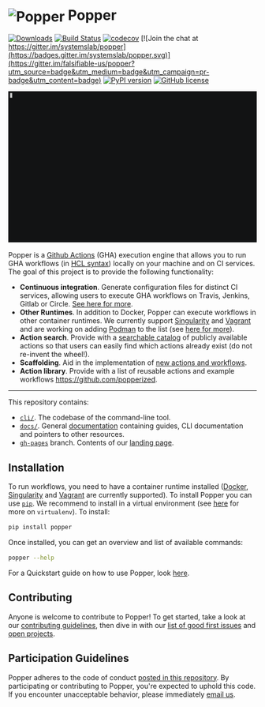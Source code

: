 # <img src="https://raw.githubusercontent.com/systemslab/popper/57f7a89bed6ff3e4d62ea2a5683ae28e3251931e/docs/figures/popper_logo_just_jug.png" width="64" valign="middle" alt="Popper"/> Popper

[![Downloads](https://pepy.tech/badge/popper/month)](https://pepy.tech/project/popper)
[![Build Status](https://travis-ci.org/systemslab/popper.svg?branch=master)](https://travis-ci.org/systemslab/popper)
[![codecov](https://codecov.io/gh/systemslab/popper/branch/master/graph/badge.svg)](https://codecov.io/gh/systemslab/popper)
[![Join the chat at https://gitter.im/systemslab/popper](https://badges.gitter.im/systemslab/popper.svg)](https://gitter.im/falsifiable-us/popper?utm_source=badge&utm_medium=badge&utm_campaign=pr-badge&utm_content=badge)
[![PyPI version](https://badge.fury.io/py/popper.svg)](https://badge.fury.io/py/popper)
[![GitHub license](https://img.shields.io/github/license/systemslab/popper.svg)](https://github.com/systemslab/popper/blob/master/LICENSE)

<p align="center">
  <img src="docs/figures/demo.gif" width="800">
</p>

Popper is a [Github Actions](https://github.com/features/actions) 
(GHA) execution engine that allows you to run GHA workflows (in [HCL 
syntax][hcl-to-yml]) locally on your machine and on CI services. The 
goal of this project is to provide the following functionality:

  * **Continuous integration**. Generate configuration files for 
    distinct CI services, allowing users to execute GHA workflows on 
    Travis, Jenkins, Gitlab or Circle. [See here for more][ci].
  * **Other Runtimes**. In addition to Docker, Popper can execute 
    workflows in other container runtimes. We currently support 
    [Singularity](https://sylabs.io/) and [Vagrant](https://vagrantup.com/)
    and are working on adding [Podman](https://podman.io) to the list (see [here for more][runtimedocs]).
  * **Action search**. Provide with a [searchable 
    catalog][search] of publicly available actions so that users can 
    easily find which actions already exist (do not re-invent the 
    wheel!).
  * **Scaffolding**. Aid in the implementation of [new actions and 
    workflows][scaffold].
  * **Action library**. Provide with a list of reusable actions and 
    example workflows <https://github.com/popperized>.

-----

This repository contains:

  * [`cli/`](cli/). The codebase of the command-line tool.
  * [`docs/`](docs/). General [documentation][docs] containing guides, 
    CLI documentation and pointers to other resources.
  * [`gh-pages`][gh-pages] branch. Contents of our [landing 
    page](http://falsifiable.us).

## Installation

To run workflows, you need to have a container runtime installed 
([Docker][docker], [Singularity][singularity] and [Vagrant](https://vagrantup.com/) are currently
supported). To install Popper you can use 
[`pip`](https://pypi.python.org/pypi). We recommend to install in a 
virtual environment (see [here][venv] for more on `virtualenv`). To 
install:

```bash
pip install popper
```

Once installed, you can get an overview and list of available 
commands:

```bash
popper --help
```

For a Quickstart guide on how to use Popper, look [here][quickstart].

## Contributing

Anyone is welcome to contribute to Popper! To get started, take a look 
at our [contributing guidelines](CONTRIBUTING.md), then dive in with 
our [list of good first 
issues](https://github.com/systemslab/popper/issues?utf8=%E2%9C%93&q=is%3Aissue+label%3A%22good+first+issue%22+is%3Aopen) 
and [open projects](https://github.com/systemslab/popper/projects).

## Participation Guidelines

Popper adheres to the code of conduct [posted in this 
repository](CODE_OF_CONDUCT.md). By participating or contributing to 
Popper, you're expected to uphold this code. If you encounter 
unacceptable behavior, please immediately [email 
us](mailto:ivo@cs.ucsc.edu).

[singularity]: https://github.com/sylabs/singularity
[docker]: https://get.docker.com
[quickstart]: https://popper.readthedocs.io/en/latest/sections/getting_started.html
[venv]: https://packaging.python.org/guides/installing-using-pip-and-virtual-environments/#installing-virtualenv
[ci]: https://medium.com/getpopper/waiting-for-your-github-actions-invite-wait-no-longer-cf310b8c630c
[popper2]: https://github.com/systemslab/popper/projects/12
[search]: https://medium.com/getpopper/searching-for-existing-github-actions-has-never-been-easier-268c463f0257
[docs]: https://popper.readthedocs.io/en/latest/
[gh-pages]: https://github.com/systemslab/popper/tree/gh-pages
[scaffold]: https://popper.readthedocs.io/en/latest/sections/getting_started.html#create-a-workflow
[runtimedocs]: https://popper.readthedocs.io/en/latest/sections/extensions.html#other-runtimes
[hcl-to-yml]: https://help.github.com/en/articles/about-github-actions#migrating-github-actions-from-hcl-to-yaml-syntax
